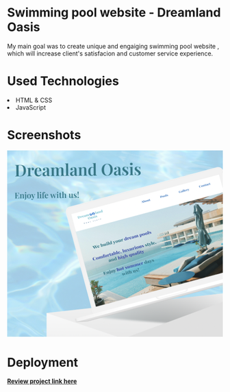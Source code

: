 # Swimming pool website - Dreamland Oasis 
My main goal was to create unique and engaiging swimming pool website , which will increase client's satisfacion and customer service experience. 

# Used Technologies 

<li> HTML & CSS </li>

<li> JavaScript </li>

# Screenshots

<img src="img-1.png">


# Deployment 
 <a href="https://khatiachip.github.io/DreamLand-Swimming-pool-store/"> <strong> Review project link here </strong> </a>
